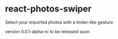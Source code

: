 # react-photos-swiper
Select your imported photos with a tinder-like gesture

version 0.0.1-alpha-rc to be released soon
